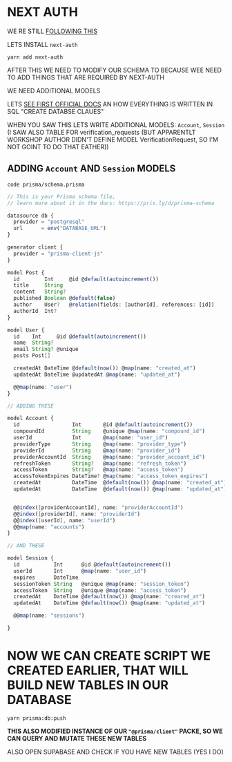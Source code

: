 # NEXT AUTH

WE RE STILL [FOLLOWING THIS](https://vercel.com/guides/nextjs-prisma-postgres#step-5.-set-up-github-authentication-with-nextauth)

LETS INSTALL `next-auth`

```
yarn add next-auth
```

AFTER THIS WE NEED TO MODIFY OUR SCHEMA TO BECAUSE WEE NEED TO ADD THINGS THAT ARE REQUIRED BY NEXT-AUTH

WE NEED ADDITIONAL MODELS

LETS [SEE FIRST OFFICIAL DOCS](https://next-auth.js.org/adapters/typeorm/postgres) AN HOW EVERYTHING IS WRITTEN IN SQL "CREATE DATABSE CLAUES"

WHEN YOU SAW THIS LETS WRITE ADDITIONAL MODELS: `Account`, `Session` (I SAW ALSO TABLE FOR verification_requests (BUT APPARENTLT WORKSHOP AUTHOR DIDN'T DEFINE MODEL VerificationRequest, SO I'M NOT GOINT TO DO THAT EATHER))

## ADDING `Account` AND `Session` MODELS

```
code prisma/schema.prisma
```

```ts
// This is your Prisma schema file,
// learn more about it in the docs: https://pris.ly/d/prisma-schema

datasource db {
  provider = "postgresql"
  url      = env("DATABASE_URL")
}

generator client {
  provider = "prisma-client-js"
}

model Post {
  id        Int     @id @default(autoincrement())
  title     String
  content   String?
  published Boolean @default(false)
  author    User?   @relation(fields: [authorId], references: [id])
  authorId  Int?
}

model User {
  id    Int     @id @default(autoincrement())
  name  String?
  email String? @unique
  posts Post[]

  createdAt DateTime @default(now()) @map(name: "created_at")
  updatedAt DateTime @updatedAt @map(name: "updated_at")

  @@map(name: "user")
}

// ADDING THESE

model Account {
  id                 Int       @id @default(autoincrement())
  compoundId         String    @unique @map(name: "compound_id")
  userId             Int       @map(name: "user_id")
  providerType       String    @map(name: "provider_type")
  providerId         String    @map(name: "provider_id")
  providerAccountId  String    @map(name: "provider_account_id")
  refreshToken       String?   @map(name: "refresh_token")
  accessToken        String?   @map(name: "access_token")
  accessTokenExpires DateTime? @map(name: "access_token_expires")
  createdAt          DateTime  @default(now()) @map(name: "created_at")
  updatedAt          DateTime  @default(now()) @map(name: "updated_at")


  @@index([providerAccountId], name: "providerAccountId")
  @@index([providerId], name: "providerId")
  @@index([userId], name: "userId")
  @@map(name: "accounts")
}

// AND THESE

model Session {
  id           Int      @id @default(autoincrement())
  userId       Int      @map(name: "user_id")
  expires      DateTime
  sessionToken String   @unique @map(name: "session_token")
  accessToken  String   @unique @map(name: "access_token")
  createdAt    DateTime @default(now()) @map(name: "creared_at")
  updatedAt    DateTime @default(now()) @map(name: "updated_at")

  @@map(name: "sessions")

}

```

# NOW WE CAN CREATE SCRIPT WE CREATED EARLIER, THAT WILL BUILD NEW TABLES IN OUR DATABASE

```
yarn prisma:db:push
```

**THIS ALSO MODIFIED INSTANCE OF OUR `"@prisma/client"` PACKE, SO WE CAN QUERY AND MUTATE THESE NEW TABLES**

ALSO OPEN SUPABASE AND CHECK IF YOU HAVE NEW TABLES (YES I DO)

